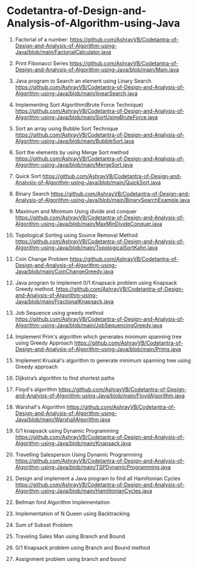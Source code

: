 # Codetantra-of-Design-and-Analysis-of-Algorithm-using-Java

1. Factorial of a number:
https://github.com/AshrayVB/Codetantra-of-Design-and-Analysis-of-Algorithm-using-Java/blob/main/FactorialCalculator.java

2. Print Fibonacci Series
https://github.com/AshrayVB/Codetantra-of-Design-and-Analysis-of-Algorithm-using-Java/blob/main/Main.java

3. Java program to Search an element using Linary Search
https://github.com/AshrayVB/Codetantra-of-Design-and-Analysis-of-Algorithm-using-Java/blob/main/linearSearch.java

4. Implementing Sort Algorithm(Brute Force Technique)
https://github.com/AshrayVB/Codetantra-of-Design-and-Analysis-of-Algorithm-using-Java/blob/main/SortUsingBruteForce.java

5. Sort an array using Bubble Sort Technique
https://github.com/AshrayVB/Codetantra-of-Design-and-Analysis-of-Algorithm-using-Java/blob/main/BubbleSort.java

6. Sort the elements by using Merge Sort method
https://github.com/AshrayVB/Codetantra-of-Design-and-Analysis-of-Algorithm-using-Java/blob/main/MergeSort.java

7. Quick Sort
https://github.com/AshrayVB/Codetantra-of-Design-and-Analysis-of-Algorithm-using-Java/blob/main/QuickSort.java

8. Binary Search
https://github.com/AshrayVB/Codetantra-of-Design-and-Analysis-of-Algorithm-using-Java/blob/main/BinarySearchExample.java

9. Maximum and Minimum Using divide and conquer
https://github.com/AshrayVB/Codetantra-of-Design-and-Analysis-of-Algorithm-using-Java/blob/main/MaxMinDivideConquer.java

10. Topological Sorting using Source Removal Method
https://github.com/AshrayVB/Codetantra-of-Design-and-Analysis-of-Algorithm-using-Java/blob/main/TopologicalSortKahn.java

11. Coin Change Problem
https://github.com/AshrayVB/Codetantra-of-Design-and-Analysis-of-Algorithm-using-Java/blob/main/CoinChangeGreedy.java

12. Java program to implement 0/1 Knapsack problem using Knapsack Greedy method.
https://github.com/AshrayVB/Codetantra-of-Design-and-Analysis-of-Algorithm-using-Java/blob/main/FractionalKnapsack.java

13. Job Sequence using greedy method
https://github.com/AshrayVB/Codetantra-of-Design-and-Analysis-of-Algorithm-using-Java/blob/main/JobSequencingGreedy.java

14. Implement Prim's algorithm which generates minimum spanning tree using Greedy Approach
https://github.com/AshrayVB/Codetantra-of-Design-and-Analysis-of-Algorithm-using-Java/blob/main/Prims.java

15. Implement Kruskal's algorithm to generate minimum spanning tree using Greedy approach

16. Dijkstra’s algorithm to find shortest paths

17. Floyd's algorithm
https://github.com/AshrayVB/Codetantra-of-Design-and-Analysis-of-Algorithm-using-Java/blob/main/FloydAlgorithm.java

18. Warshall's Algorithm
https://github.com/AshrayVB/Codetantra-of-Design-and-Analysis-of-Algorithm-using-Java/blob/main/WarshallAlgorithm.java

19. 0/1 knapsack using Dynamic Programming
https://github.com/AshrayVB/Codetantra-of-Design-and-Analysis-of-Algorithm-using-Java/blob/main/Knapsack.java

20. Travelling Salesperson Using Dynamic Programming
https://github.com/AshrayVB/Codetantra-of-Design-and-Analysis-of-Algorithm-using-Java/blob/main/TSPDynamicProgramming.java

21. Design and implement a Java program to find all Hamiltonian Cycles
https://github.com/AshrayVB/Codetantra-of-Design-and-Analysis-of-Algorithm-using-Java/blob/main/HamiltonianCycles.java

22. Bellman ford Algorithm Implementation

23. Implementation of N Queen using Backtracking

24. Sum of Subset Problem

25. Traveling Sales Man using Branch and Bound

26. 0/1 Knapsack problem using Branch and Bound method

27. Assignment problem using branch and bound
